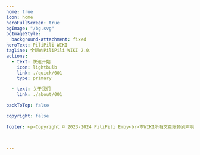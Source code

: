 ```yaml
---
home: true
icon: home
heroFullScreen: true
bgImage: "/bg.svg"
bgImageStyle:
  background-attachment: fixed
heroText: PiliPili WIKI
tagline: 全新的PiliPili WIKI 2.0。
actions:
  - text: 快速开始
    icon: lightbulb
    link: ./quick/001
    type: primary

  - text: 关于我们
    link: ./about/001

backToTop: false

copyright: false

footer: <p>Copyright © 2023-2024 PiliPili Emby<br>本WIKI所有文章除特别声明外，均采用 <a href="https://creativecommons.org/licenses/by-nc-sa/4.0/" target="_blank" rel="noopener noreferrer">CC BY-NC-SA 4.0</a> 许可协议</p>

 

---
```

